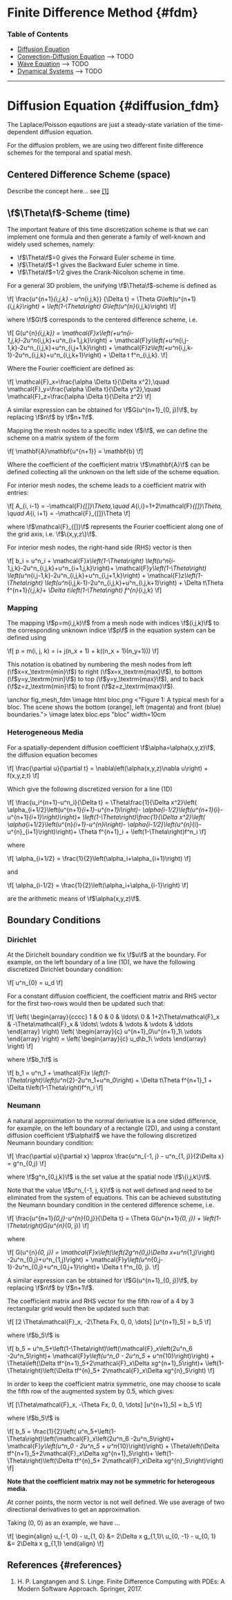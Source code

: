 # Finite Difference Method {#fdm}

### Table of Contents
* [Diffusion Equation](#diffusion_fdm)
* [Convection-Diffusion Equation](#conv_diff_fdm)  --> TODO
* [Wave Equation](#wave_fdm)  --> TODO
* [Dynamical Systems](#dynamics_fdm)  --> TODO
___

# Diffusion Equation  {#diffusion_fdm}

The Laplace/Poisson eqautions are just a steady-state variation of the
time-dependent diffusion equation.

For the diffusion problem, we are using two different finite difference schemes
for the temporal and spatial mesh.

## Centered Difference Scheme (space)

Describe the concept here... see [[1]](#references)

## \f$\Theta\f$-Scheme (time)

The important feature of this time discretization scheme is that we can
implement one formula and then generate a family of well-known and
widely used schemes, namely:

* \f$\Theta\f$=0 gives the Forward Euler scheme in time.
* \f$\Theta\f$=1 gives the Backward Euler scheme in time.
* \f$\Theta\f$=1/2 gives the Crank-Nicolson scheme in time.

For a general 3D problem, the unifying \f$\Theta\f$-scheme is defined as

\f[
    \frac{u^{n+1}_{i,j,k} - u^n_{i,j,k}} {\Delta t} = 
      \Theta G\left(u^{n+1}_{i,j,k}\right) +
      \left(1-\Theta\right) G\left(u^{n}_{i,j,k}\right)
\f]

where \f$G\f$ corresponds to the centered difference scheme, i.e.

\f[
    G(u^{n}_{i,j,k}) = 
      \mathcal{F}_x\left(+u^n_{i-1,j,k}-2u^n_{i,j,k}+u^n_{i+1,j,k}\right) +
      \mathcal{F}_y\left(+u^n_{i,j-1,k}-2u^n_{i,j,k}+u^n_{i,j+1,k}\right) + 
      \mathcal{F}_z\left(+u^n_{i,j,k-1}-2u^n_{i,j,k}+u^n_{i,j,k+1}\right) +
      \Delta t f^n_{i,j,k}.
\f]

Where the Fourier coefficient are defined as:

\f[
    \mathcal{F}_x=\frac{\alpha \Delta t}{\Delta x^2},\quad
    \mathcal{F}_y=\frac{\alpha \Delta t}{\Delta y^2},\quad
    \mathcal{F}_z=\frac{\alpha \Delta t}{\Delta z^2}
\f]

A similar expression can be obtained for \f$G(u^{n+1}_{0, j})\f$, by replacing
\f$n\f$ by \f$n+1\f$.

Mapping the mesh nodes to a specific index \f$i\f$, we can define the scheme 
on a matrix system of the form

\f[
    \mathbf{A}\mathbf{u^{n+1}} = \mathbf{b}
\f]

Where the coefficient of the coefficient matrix \f$\mathbf{A}\f$ can be
defined collecting all the unknown on the left side of the scheme equation.

For interior mesh nodes, the scheme leads to a coefficient matrix with entries:

\f[
    A_{i, i-1} = -\mathcal{F}_{[]}\Theta,\quad 
    A_{i,i}=1+2\mathcal{F}_{[]}\Theta, \quad
    A_{i, i+1} = -\mathcal{F}_{[]}\Theta
\f]

where \f$\mathcal{F}_{[]}\f$ represents the Fourier coefficient along one of
the grid axis, i.e. \f$\{x,y,z\}\f$.

For interior mesh nodes, the right-hand side (RHS) vector is then

\f[
    b_i = u^n_i + \mathcal{F}_x\left(1-\Theta\right)
      \left(u^n_{i-1,j,k}-2u^n_{i,j,k}+u^n_{i+1,j,k}\right)+
      \mathcal{F}_y\left(1-\Theta\right)
      \left(u^n_{i,j-1,k}-2u^n_{i,j,k}+u^n_{i,j+1,k}\right) + 
      \mathcal{F}_z\left(1-\Theta\right)
      \left(u^n_{i,j,k-1}-2u^n_{i,j,k}+u^n_{i,j,k+1}\right) + 
      \Delta t\Theta f^{n+1}_{i,j,k}+
      \Delta t\left(1-\Theta\right) f^{n}_{i,j,k}
\f]

### Mapping

The mapping \f$p=m(i,j,k)\f$ from a mesh node with indices \f$(i,j,k)\f$ to
the corresponding unknown indice \f$p\f$ in the equation system can be defined
using

\f[
    p = m(i, j, k) = i+ j(n_x + 1) + k((n_x + 1)(n_y+1)))
\f]

This notation is obatined by numbering the mesh nodes from 
left (\f$x=x_\textrm{min}\f$) to right (\f$x=x_\textrm{max}\f$), to
bottom (\f$y=y_\textrm{min}\f$) to top (\f$y=y_\textrm{max}\f$), and to 
back (\f$z=z_\textrm{min}\f$) to front (\f$z=z_\textrm{max}\f$).

\anchor fig_mesh_fdm
\image html bloc.png <"Figure 1: A typical mesh for a bloc. The scene shows 
the bottom (orange), left (magenta) and front (blue) boundaries.">
\image latex bloc.eps "bloc" width=10cm

### Heterogeneous Media

For a spatially-dependent diffusion coefficient \f$\alpha=\alpha(x,y,z)\f$, 
the diffusion equation becomes

\f[
    \frac{\partial u}{\partial t} = \nabla\left(\alpha(x,y,z)\nabla u\right) 
      + f(x,y,z,t)
\f]

Which give the following discretized version for a line (1D)

\f[
    \frac{u_i^{n+1}-u^n_i}{\Delta t} = \Theta\frac{1}{\Delta x^2}\left(
      \alpha_{i+1/2}\left(u^{n+1}_{i+1}-u^{n+1}_i\right)-
      \alpha_{i-1/2}\left(u^{n+1}_{i}-u^{n+1}_{i+1}\right)\right)+
      \left(1-\Theta\right)\frac{1}{\Delta x^2}\left(
      \alpha_{i+1/2}\left(u^{n}_{i+1}-u^{n}_i\right)-
      \alpha_{i-1/2}\left(u^{n}_{i}-u^{n}_{i+1}\right)\right)+
      \Theta f^{n+1}_i + \left(1-\Theta\right)f^n_i
\f]

where 

\f[
    \alpha_{i+1/2} = \frac{1}{2}\left(\alpha_i+\alpha_{i+1}\right)
\f]

and

\f[
    \alpha_{i-1/2} = \frac{1}{2}\left(\alpha_i+\alpha_{i-1}\right)
\f]

are the arithmetic means of \f$\alpha(x,y,z)\f$.

## Boundary Conditions

### Dirichlet

At the Dirichelt boundary condition we fix \f$u\f$ at the boundary. For 
example, on the left boundary of a line (1D), we have the following discretized
Dirichlet boundary condition:

\f[
    u^n_{0} = u_d
\f]

For a constant diffusion coefficient, the coefficient matrix and RHS vector 
for the first two-rows would then be updated such that:

\f[
  \left(
   \begin{array}{cccc}
     1 & 0 & 0 & \ldots\\
     0 & 1+2\Theta\mathcal{F}_x & -\Theta\mathcal{F}_x & \ldots\\
     \vdots & \vdots & \vdots & \ddots
   \end{array} 
  \right) 
  \left(
    \begin{array}{c}
      u^{n+1}_0\\u^{n+1}_1\\ \vdots
    \end{array}
  \right) = 
  \left(
    \begin{array}{c}
      u_d\\b_1\\ \vdots
    \end{array}
  \right)
\f]

where \f$b_1\f$ is

\f[
    b_1 = u^n_1 + \mathcal{F}_x
    \left(1-\Theta\right)\left(u^n_{2}-2u^n_1+u^n_0\right) + 
    \Delta t\Theta f^{n+1}_1 + \Delta t\left(1-\Theta\right)f^n_i
\f]


### Neumann

A natural approximation to the normal derivative is a one sided difference, 
for example, on the left boundary of a rectangle (2D), and using a constant 
diffusion coefficient \f$\alpha\f$ we have the following discretized 
Neumann boundary condition:

\f[
    \frac{\partial u}{\partial x} \approx 
        \frac{u^n_{-1, j} - u^n_{1, j}}{2\Delta x} = g^n_{0,j}
\f]

where \f$g^n_{0,j,k}\f$ is the set value at the spatial node \f$\{i,j,k\}\f$.

Note that the value \f$u^n_{-1, j, k}\f$ is not well defined and need to be 
eliminated from the system of equations. This can be achieved substituting 
the Neumann boundary condition in the centered difference scheme, i.e.

\f[
    \frac{u^{n+1}_{0,j}-u^{n}_{0,j}}{\Delta t} = 
      \Theta G(u^{n+1}_{0, j}) + \left(1-\Theta\right)G(u^{n}_{0, j})
\f]

where

\f[
    G(u^{n}_{0, j}) = 
      \mathcal{F}_x\left(\left(2g^n_{0,j}\Delta x+u^n_{1,j}\right)
      -2u^n_{0,j}+u^n_{1,j}\right) +
      \mathcal{F}_y\left(u^n_{0,j-1}-2u^n_{0,j}+u^n_{0,j+1}\right)+
      \Delta t f^n_{0, j}.
\f]

A similar expression can be obtained for \f$G(u^{n+1}_{0, j})\f$, by replacing
\f$n\f$ by \f$n+1\f$.

The coefficient matrix and RHS vector for the fifth row of a 4 by 3 
rectangular grid would then be updated such that:

\f[
 [2 \Theta\mathcal{F}_x, -2\Theta Fx, 0, 0, \dots] [u^{n+1}_5] = b_5
\f]

where \f$b_5\f$ is

\f[
    b_5 = 
    u^n_5+\left(1-\Theta\right)\left(\mathcal{F}_x\left(2u^n_6 -2u^n_5\right)+
    \mathcal{F}_y\left(u^n_0 - 2u^n_5 + u^n_{10}\right)\right) +
    \Theta\left(\Delta tf^{n+1}_5+2\mathcal{F}_x\Delta xg^{n+1}_5\right)+
    \left(1-\Theta\right)\left(\Delta tf^{n}_5+
    2\mathcal{F}_x\Delta xg^{n}_5\right)
\f]

In order to keep the coefficient matrix symmetric, one may choose to scale
the fifth row of the augmented system by 0.5, which gives:

\f[
 [\Theta\mathcal{F}_x, -\Theta Fx, 0, 0, \dots] [u^{n+1}_5] = b_5
\f]

where \f$b_5\f$ is

\f[
    b_5 = \frac{1}{2}\left(
    u^n_5+\left(1-\Theta\right)\left(\mathcal{F}_x\left(2u^n_6 -2u^n_5\right)+
    \mathcal{F}_y\left(u^n_0 - 2u^n_5 + u^n_{10}\right)\right) +
    \Theta\left(\Delta tf^{n+1}_5+2\mathcal{F}_x\Delta xg^{n+1}_5\right)+
    \left(1-\Theta\right)\left(\Delta tf^{n}_5+
    2\mathcal{F}_x\Delta xg^{n}_5\right)\right)
\f]

**Note that the coefficient matrix may not be symmetric for heterogeous 
media.**

At corner points, the norm vector is not well defined. We use average of two
directional derivatives to get an approximation. 

Taking (0, 0) as an example, we have ...

\f[
    \begin{align}
    u_{-1, 0} - u_{1, 0} &= 2\Delta x g_{1,1}\\
    u_{0, -1} - u_{0, 1} &= 2\Delta x g_{1,1}
    \end{align}
\f]

## References        {#references}

1. H. P. Langtangen and S. Linge. Finite Difference Computing with PDEs: 
  A Modern Software Approach. Springer, 2017.